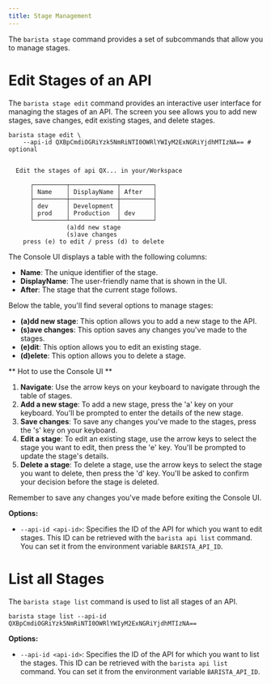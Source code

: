 ```yaml
---
title: Stage Management
---
```


The `barista stage` command provides a set of subcommands that allow you to manage stages.

# Edit Stages of an API

The `barista stage edit` command  provides an interactive user interface for managing the stages of an API. The screen you see allows you to add new stages, save changes, edit existing stages, and delete stages.

```shell
barista stage edit \ 
    --api-id QXBpCmdiOGRiYzk5NmRiNTI0OWRlYWIyM2ExNGRiYjdhMTIzNA== # optional
```

```shell
                                                                                                                        
  Edit the stages of api QX... in your/Workspace                         
                                                                                                                        
      ┌─────────┬─────────────┬─────────┐                                                      
      │ Name    │ DisplayName │ After   │                                                      
      ├─────────┼─────────────┼─────────┤                                                      
      │ dev     │ Development │         │                                                      
      │ prod    │ Production  │ dev     │                                                      
      └─────────┴─────────────┴─────────┘                                                      
                (a)dd new stage                                                                
                (s)ave changes                                                                
    press (e) to edit / press (d) to delete                                                    
```

The Console UI displays a table with the following columns:

- **Name**: The unique identifier of the stage.
- **DisplayName**: The user-friendly name that is shown in the UI.
- **After**: The stage that the current stage follows.

Below the table, you'll find several options to manage stages:

- **(a)dd new stage**: This option allows you to add a new stage to the API.
- **(s)ave changes**: This option saves any changes you've made to the stages.
- **(e)dit**: This option allows you to edit an existing stage.
- **(d)elete**: This option allows you to delete a stage.

** Hot to use the Console UI **

1. **Navigate**: Use the arrow keys on your keyboard to navigate through the table of stages.
2. **Add a new stage**: To add a new stage, press the 'a' key on your keyboard. You'll be prompted to enter the details of the new stage.
3. **Save changes**: To save any changes you've made to the stages, press the 's' key on your keyboard.
4. **Edit a stage**: To edit an existing stage, use the arrow keys to select the stage you want to edit, then press the 'e' key. You'll be prompted to update the stage's details.
5. **Delete a stage**: To delete a stage, use the arrow keys to select the stage you want to delete, then press the 'd' key. You'll be asked to confirm your decision before the stage is deleted.

Remember to save any changes you've made before exiting the Console UI.

**Options:**

- `--api-id <api-id>`: Specifies the ID of the API for which you want to edit stages. This ID can be retrieved with the `barista api list` command. You can set it from the environment variable `BARISTA_API_ID`.

# List all Stages

The `barista stage list` command is used to list all stages of an API.

```shell
barista stage list --api-id QXBpCmdiOGRiYzk5NmRiNTI0OWRlYWIyM2ExNGRiYjdhMTIzNA==
```

**Options:**

- `--api-id <api-id>`: Specifies the ID of the API for which you want to list the stages. This ID can be retrieved with the `barista api list` command. You can set it from the environment variable `BARISTA_API_ID`.

